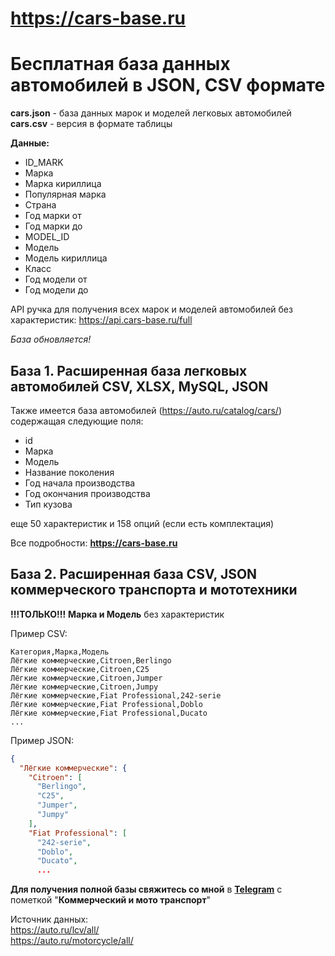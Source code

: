 # https://cars-base.ru
# Бесплатная база данных автомобилей в JSON, CSV формате
**cars.json** - база данных марок и моделей легковых автомобилей  
**cars.csv** - версия в формате таблицы 

**Данные:**
- ID_MARK
- Марка
- Марка кириллица
- Популярная марка
- Страна
- Год марки от
- Год марки до
- MODEL_ID
- Модель
- Модель кириллица
- Класс
- Год модели от
- Год модели до

API ручка для получения всех марок и моделей автомобилей без характеристик:
https://api.cars-base.ru/full

_База обновляется!_
## База 1. Расширенная база легковых автомобилей CSV, XLSX, MySQL, JSON
Также имеется база автомобилей (https://auto.ru/catalog/cars/) содержащая следующие поля:
- id
- Марка
- Модель
- Название поколения
- Год начала производства
- Год окончания производства
- Тип кузова

еще 50 характеристик и 158 опций (если есть комплектация)

Все подробности: **https://cars-base.ru**

## База 2. Расширенная база CSV, JSON коммерческого транспорта и мототехники
**!!!ТОЛЬКО!!!** **Марка и Модель** без характеристик  

Пример CSV:
```
Категория,Марка,Модель
Лёгкие коммерческие,Citroen,Berlingo
Лёгкие коммерческие,Citroen,C25
Лёгкие коммерческие,Citroen,Jumper
Лёгкие коммерческие,Citroen,Jumpy
Лёгкие коммерческие,Fiat Professional,242-serie
Лёгкие коммерческие,Fiat Professional,Doblo
Лёгкие коммерческие,Fiat Professional,Ducato
...
```
Пример JSON:
```json
{
  "Лёгкие коммерческие": {
    "Citroen": [
      "Berlingo",
      "C25",
      "Jumper",
      "Jumpy"
    ],
    "Fiat Professional": [
      "242-serie",
      "Doblo",
      "Ducato",
      ...
```
**Для получения полной базы свяжитесь со мной** в **[Telegram](https://t.me/gulpsun9)**
с пометкой "**Коммерческий и мото транспорт**"

Источник данных:  
https://auto.ru/lcv/all/  
https://auto.ru/motorcycle/all/
